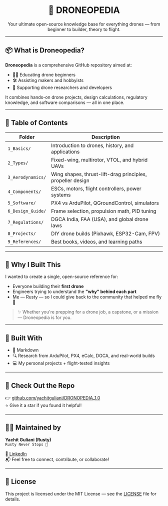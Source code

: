 <h1 align="center">🧠 DRONEOPEDIA</h1>
<p align="center">
Your ultimate open-source knowledge base for everything drones — from beginner to builder, theory to flight.
</p>


---

## 📦 What is Droneopedia?

**Droneopedia** is a comprehensive GitHub repository aimed at:
- 🧑‍🎓 Educating drone beginners
- 🛠️ Assisting makers and hobbyists
- 🧪 Supporting drone researchers and developers

It combines hands-on drone projects, design calculations, regulatory knowledge, and software comparisons — all in one place.

---

## 🧭 Table of Contents

| Folder | Description |
|--------|-------------|
| `1_Basics/` | Introduction to drones, history, and applications |
| `2_Types/` | Fixed-wing, multirotor, VTOL, and hybrid UAVs |
| `3_Aerodynamics/` | Wing shapes, thrust-lift-drag principles, propeller design |
| `4_Components/` | ESCs, motors, flight controllers, power systems |
| `5_Software/` | PX4 vs ArduPilot, QGroundControl, simulators |
| `6_Design_Guide/` | Frame selection, propulsion math, PID tuning |
| `7_Regulations/` | DGCA India, FAA (USA), and global drone laws |
| `8_Projects/` | DIY drone builds (Pixhawk, ESP32-Cam, FPV) |
| `9_References/` | Best books, videos, and learning paths |

---

## 🚁 Why I Built This

I wanted to create a single, open-source reference for:
- Everyone building their **first drone**
- Engineers trying to understand the **"why" behind each part**
- Me — Rusty — so I could give back to the community that helped me fly 🙌

> ✨ Whether you're prepping for a drone job, a capstone, or a mission — Droneopedia is for you.

---

## 🧰 Built With

- 📄 Markdown
- 🔍 Research from ArduPilot, PX4, eCalc, DGCA, and real-world builds
- 💻 My personal projects + flight-tested insights

---

## 🔗 Check Out the Repo

👉 [github.com/yachitguliani/DRONOPEDIA_1.0](https://github.com/yachitguliani/DRONOPEDIA_1.0)  
⭐ Give it a star if you found it helpful!

---

## 🧑‍🔧 Maintained by

**Yachit Guliani (Rusty)**  
`Rusty Never Stops 🚁`

🔗 [LinkedIn](https://www.linkedin.com/in/yachit-g-baa953201/)  
📬 Feel free to connect, contribute, or collaborate!

---

## 📜 License

This project is licensed under the MIT License — see the [LICENSE](LICENSE) file for details.
